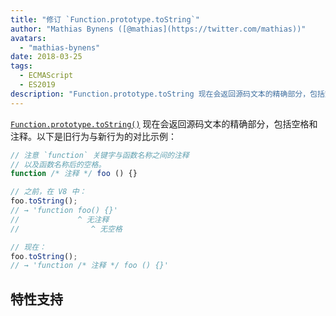 ```yaml
---
title: "修订 `Function.prototype.toString`"
author: "Mathias Bynens ([@mathias](https://twitter.com/mathias))"
avatars:
  - "mathias-bynens"
date: 2018-03-25
tags:
  - ECMAScript
  - ES2019
description: "Function.prototype.toString 现在会返回源码文本的精确部分，包括空格和注释。"
---
```

[`Function.prototype.toString()`](https://tc39.es/Function-prototype-toString-revision/) 现在会返回源码文本的精确部分，包括空格和注释。以下是旧行为与新行为的对比示例：

<!--truncate-->
```js
// 注意 `function` 关键字与函数名称之间的注释
// 以及函数名称后的空格。
function /* 注释 */ foo () {}

// 之前，在 V8 中：
foo.toString();
// → 'function foo() {}'
//             ^ 无注释
//                ^ 无空格

// 现在：
foo.toString();
// → 'function /* 注释 */ foo () {}'
```

## 特性支持

<feature-support chrome="66 /blog/v8-release-66#function-tostring"
                 firefox="yes"
                 safari="no"
                 nodejs="8"
                 babel="no"></feature-support>
